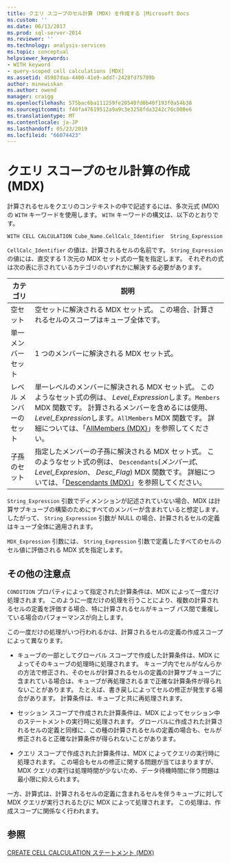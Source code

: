```yaml
---
title: クエリ スコープのセル計算 (MDX) を作成する |Microsoft Docs
ms.custom: ''
ms.date: 06/13/2017
ms.prod: sql-server-2014
ms.reviewer: ''
ms.technology: analysis-services
ms.topic: conceptual
helpviewer_keywords:
- WITH keyword
- query-scoped cell calculations [MDX]
ms.assetid: 45987daa-4400-41e9-add7-2428fd75709b
author: minewiskan
ms.author: owend
manager: craigg
ms.openlocfilehash: 575bac6ba111259fe20540fd0b40f193f0a54b38
ms.sourcegitcommit: f40fa47619512a9a9c3e3258fda3242c76c008e6
ms.translationtype: MT
ms.contentlocale: ja-JP
ms.lasthandoff: 05/23/2019
ms.locfileid: "66074423"
---
```

# <a name="creating-query-scoped-cell-calculations-mdx"></a>クエリ スコープのセル計算の作成 (MDX)
  計算されるセルをクエリのコンテキストの中で記述するには、多次元式 (MDX) の `WITH` キーワードを使用します。 `WITH` キーワードの構文は、以下のとおりです。  
  
```  
WITH CELL CALCULATION Cube_Name.CellCalc_Identifier  String_Expression  
```  
  
 `CellCalc_Identifier` の値は、計算されるセルの名前です。 `String_Expression` の値には、直交する 1 次元の MDX セット式の一覧を指定します。 それぞれの式は次の表に示されているカテゴリのいずれかに解決する必要があります。  
  
|カテゴリ|説明|  
|--------------|-----------------|  
|空セット|空セットに解決される MDX セット式。 この場合、計算されるセルのスコープはキューブ全体です。|  
|単一メンバー セット|1 つのメンバーに解決される MDX セット式。|  
|レベル メンバーのセット|単一レベルのメンバーに解決される MDX セット式。 このようなセット式の例は、 *Level_Expression*します。`Members` MDX 関数です。 計算されるメンバーを含めるには使用、 *Level_Expression*します。`AllMembers` MDX 関数です。 詳細については、「[AllMembers (MDX)](/sql/mdx/allmembers-mdx)」を参照してください。|  
|子孫のセット|指定したメンバーの子孫に解決される MDX セット式。 このようなセット式の例は、 `Descendants`(*メンバー式*、 *Level_Expresion*、 *Desc_Flag*) MDX 関数です。 詳細については、「[Descendants (MDX)](/sql/mdx/descendants-mdx)」を参照してください。|  
  
 `String_Expression` 引数でディメンションが記述されていない場合、MDX は計算サブキューブの構築のためにすべてのメンバーが含まれていると想定します。 したがって、 `String_Expression` 引数が NULL の場合、計算されるセルの定義はキューブ全体に適用されます。  
  
 `MDX_Expression` 引数には、 `String_Expression` 引数で定義したすべてのセルのセル値に評価される MDX 式を指定します。  
  
## <a name="additional-considerations"></a>その他の注意点  
 `CONDITION` プロパティによって指定された計算条件は、MDX によって一度だけ処理されます。 このように一度だけの処理を行うことにより、複数の計算されるセルの定義を評価する場合、特に計算されるセルがキューブ パス間で重複している場合のパフォーマンスが向上します。  
  
 この一度だけの処理がいつ行われるかは、計算されるセルの定義の作成スコープによって異なります。  
  
-   キューブの一部としてグローバル スコープで作成した計算条件は、MDX によってそのキューブの処理時に処理されます。 キューブ内でセルがなんらかの方法で修正され、そのセルが計算されるセルの定義の計算サブキューブに含まれている場合は、キューブが再処理されるまで正確な計算条件が得られないことがあります。 たとえば、書き戻しによってセルの修正が発生する場合があります。 計算条件は、キューブと共に再処理されます。  
  
-   セッション スコープで作成された計算条件は、MDX によってセッション中のステートメントの実行時に処理されます。 グローバルに作成された計算されるセルの定義と同様に、この種の計算されるセルの定義の場合も、セルが修正されると正確な計算条件が得られないことがあります。  
  
-   クエリ スコープで作成された計算条件は、MDX によってクエリの実行時に処理されます。 この場合もセルの修正に関する問題が当てはまりますが、MDX クエリの実行は処理時間が少ないため、データ待機時間に伴う問題は最小限に抑えられます。  
  
 一方、計算式は、計算されるセルの定義に含まれるセルを伴うキューブに対して MDX クエリが実行されるたびに MDX によって処理されます。 この処理は、作成スコープに関係なく行われます。  
  
## <a name="see-also"></a>参照  
 [CREATE CELL CALCULATION ステートメント (MDX)](/sql/mdx/mdx-data-definition-create-cell-calculation)  
  
  
